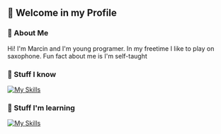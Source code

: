 ## 👋 Welcome in my Profile

### 📖 About Me
Hi! I'm Marcin and I'm young programer. In my freetime I like to play on saxophone. Fun fact about me is I'm self-taught

### 🔨 Stuff I know
[![My Skills](https://skillicons.dev/icons?i=django,json&perline=3)](https://skillicons.dev) 

### 🔧 Stuff I'm learning
[![My Skills](https://skillicons.dev/icons?i=django,discord,bots,powershell&perline=3)](https://skillicons.dev)
